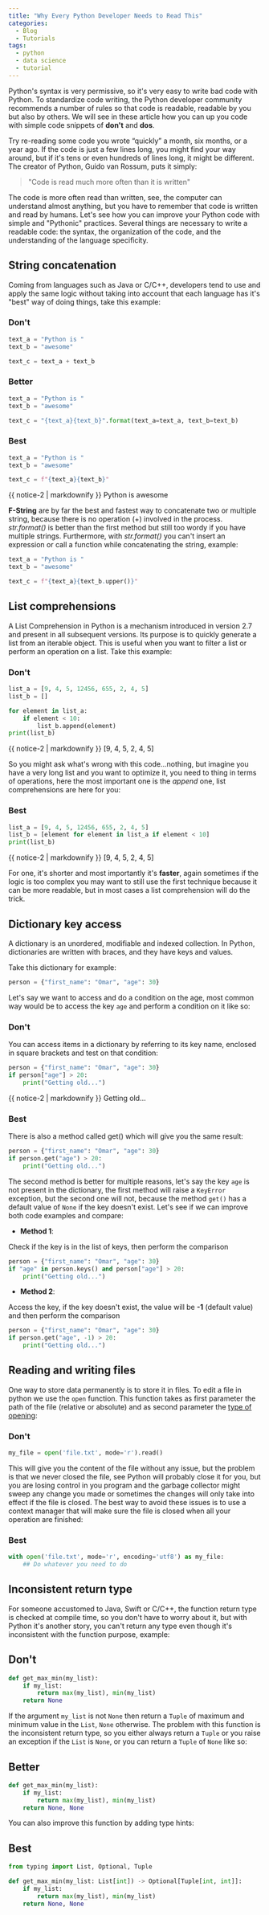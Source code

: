 ```yaml
---
title: "Why Every Python Developer Needs to Read This"
categories:
  - Blog
  - Tutorials
tags:
  - python
  - data science
  - tutorial
---
```


Python's syntax is very permissive, so it's very easy to write bad code with Python. To standardize code writing, the Python developer community recommends a number of rules so that code is readable, readable by you but also by others. We will see in these article how you can up you code with simple code snippets of **don't** and **dos**.

Try re-reading some code you wrote “quickly” a month, six months, or a year ago. If the code is just a few lines long, you might find your way around, but if it's tens or even hundreds of lines long, it might be different. The creator of Python, Guido van Rossum, puts it simply:

> "Code is read much more often than it is written"

The code is more often read than written, see, the computer can understand almost anything, but you have to remember that code is written and read by humans. Let's see how you can improve your Python code with simple and "Pythonic" practices. Several things are necessary to write a readable code: the syntax, the organization of the code, and the understanding of the language specificity.

## String concatenation

Coming from languages such as Java or C/C++, developers tend to use and apply the same logic without taking into account that each language has it's "best" way of doing things, take this example:

### Don't

```python
text_a = "Python is "
text_b = "awesome"

text_c = text_a + text_b
```

### Better

```python
text_a = "Python is "
text_b = "awesome"

text_c = "{text_a}{text_b}".format(text_a=text_a, text_b=text_b)
```

### Best

```python
text_a = "Python is "
text_b = "awesome"

text_c = f"{text_a}{text_b}"
```

<div class="notice">
  {{ notice-2 | markdownify }}
  Python is awesome
</div>

**F-String** are by far the best and fastest way to concatenate two or multiple string, because there is no operation (+) involved in the process. *str.format()* is better than the first method but still too wordy if you have multiple strings. Furthermore, with *str.format()* you can't insert an expression or call a function while concatenating the string, example:

```python
text_a = "Python is "
text_b = "awesome"

text_c = f"{text_a}{text_b.upper()}"
```

## List comprehensions

A List Comprehension in Python is a mechanism introduced in version 2.7 and present in all subsequent versions. Its purpose is to quickly generate a list from an iterable object. This is useful when you want to filter a list or perform an operation on a list. Take this example:

### Don't

```python
list_a = [9, 4, 5, 12456, 655, 2, 4, 5]
list_b = []

for element in list_a:
    if element < 10:
        list_b.append(element)
print(list_b)
```

<div class="notice">
  {{ notice-2 | markdownify }}
  [9, 4, 5, 2, 4, 5]
</div>

So you might ask what's wrong with this code...nothing, but imagine you have a very long list and you want to optimize it, you need to thing in terms of operations, here the most important one is the *append* one, list comprehensions are here for you:

### Best

```python
list_a = [9, 4, 5, 12456, 655, 2, 4, 5]
list_b = [element for element in list_a if element < 10]
print(list_b)
```

<div class="notice">
  {{ notice-2 | markdownify }}
  [9, 4, 5, 2, 4, 5]
</div>

For one, it's shorter and most importantly it's **faster**, again sometimes if the logic is too complex you may want to still use the first technique because it can be more readable, but in most cases a list comprehension will do the trick.

## Dictionary key access

A dictionary is an unordered, modifiable and indexed collection. In Python, dictionaries are written with braces, and they have keys and values.

Take this dictionary for example:

```python
person = {"first_name": "Omar", "age": 30}
```

Let's say we want to access and do a condition on the age, most common way would be to access the key `age` and perform a condition on it like so:

### Don't

You can access items in a dictionary by referring to its key name, enclosed in square brackets and test on that condition:

```python
person = {"first_name": "Omar", "age": 30}
if person["age"] > 20:
    print("Getting old...")
```

<div class="notice">
  {{ notice-2 | markdownify }}
  Getting old...
</div>

### Best

There is also a method called get() which will give you the same result:

```python
person = {"first_name": "Omar", "age": 30}
if person.get("age") > 20:
    print("Getting old...")
```

The second method is better for multiple reasons, let's say the key `age` is not present in the dictionary, the first method will raise a `KeyError` exception, but the second one will not, because the method `get()` has a default value of `None` if the key doesn't exist. Let's see if we can improve both code examples and compare:

* **Method 1**:

Check if the key is in the list of keys, then perform the comparison

```python
person = {"first_name": "Omar", "age": 30}
if "age" in person.keys() and person["age"] > 20:
    print("Getting old...")
```

* **Method 2**:

Access the key, if the key doesn't exist, the value will be **-1** (default value) and then perform the comparison

```python
person = {"first_name": "Omar", "age": 30}
if person.get("age", -1) > 20:
    print("Getting old...")
```

## Reading and writing files

One way to store data permanently is to store it in files. To edit a file in python we use the `open` function. This function takes as first parameter the path of the file (relative or absolute) and as second parameter the [type of opening](https://www.programiz.com/python-programming/file-operation):

### Don't

```python
my_file = open('file.txt', mode='r').read()
```

This will give you the content of the file without any issue, but the problem is that we never closed the file, see Python will probably close it for you, but you are losing control in you program and the garbage collector might sweep any change you made or sometimes the changes will only take into effect if the file is closed. The best way to avoid these issues is to use a context manager that will make sure the file is closed when all your operation are finished:

### Best

```python
with open('file.txt', mode='r', encoding='utf8') as my_file:
    ## Do whatever you need to do
```

## Inconsistent return type

For someone accustomed to Java, Swift or C/C++, the function return type is checked at compile time, so you don't have to worry about it, but with Python it's another story, you can't return any type even though it's inconsistent with the function purpose, example:

## Don't

```python
def get_max_min(my_list):
    if my_list:
        return max(my_list), min(my_list)
    return None
```

If the argument `my_list` is not `None` then return a `Tuple` of maximum and minimum value in the `List`, `None` otherwise. The problem with this function is the inconsistent return type, so you either always return a `Tuple` or you raise an exception if the `List` is `None`, or you can return a `Tuple` of `None` like so:

## Better

```python
def get_max_min(my_list):
    if my_list:
        return max(my_list), min(my_list)
    return None, None
```

You can also improve this function by adding type hints:

## Best

```python
from typing import List, Optional, Tuple

def get_max_min(my_list: List[int]) -> Optional[Tuple[int, int]]:
    if my_list:
        return max(my_list), min(my_list)
    return None, None
```

